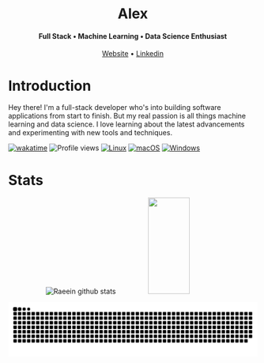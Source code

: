 

<div align="center">

  <h1>Alex</h1>
  <h4>Full Stack • Machine Learning • Data Science Enthusiast</h4>
  <a href="https://alexcanalesportfolio.netlify.app/">Website</a> • <a href="https://www.linkedin.com/in/alex-canales/">Linkedin</a>

</div>

<h1 id="introduction">Introduction</h1>
Hey there! I'm a full-stack developer who's into building software applications from start to finish. But my real passion is all things machine learning and data science. I love learning about the latest advancements and experimenting with new tools and techniques.

 [![wakatime](https://wakatime.com/badge/user/0f755351-8a08-46e6-908f-bba08f33e728.svg)](https://wakatime.com/@0f755351-8a08-46e6-908f-bba08f33e728&v=2) ![Profile views](https://gpvc.arturio.dev/canaleal) [![Linux](https://svgshare.com/i/Zhy.svg)](https://svgshare.com/i/Zhy.svg) [![macOS](https://svgshare.com/i/ZjP.svg)](https://svgshare.com/i/ZjP.svg) [![Windows](https://svgshare.com/i/ZhY.svg)](https://svgshare.com/i/ZhY.svg) 
 
 
 
<h1 id="introduction">Stats</h1>
<div align="center">  
  <img width="49%" height="195px" src="https://github-readme-stats.vercel.app/api?username=canaleal&show_icons=true&count_private=true&hide_border=true&title_color=26A269&icon_color=26A269&text_color=c9d1d9&bg_color=0d1117" alt="Raeein github stats" /> 
  <img width="41%" height="195px" src="https://github-readme-stats.vercel.app/api/top-langs/?username=canaleal&hide=python&layout=compact&langs_count=10&hide_border=true&title_color=26A269&icon_color=26A269&text_color=c9d1d9&bg_color=0d1117" />
</div>
 



![snake gif](https://github.com/canaleal/canaleal/blob/output/github-contribution-grid-snake-dark.svg)


